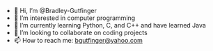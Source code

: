 - 👋 Hi, I’m @Bradley-Gutfinger
- 👀 I’m interested in computer programming
- 🌱 I’m currently learning Python, C, and C++ and have learned Java
- 💞️ I’m looking to collaborate on coding projects
- 📫 How to reach me: bgutfinger@yahoo.com

<!---
Bradley-Gutfinger/Bradley-Gutfinger is a ✨ special ✨ repository because its `README.md` (this file) appears on your GitHub profile.
You can click the Preview link to take a look at your changes.
--->
